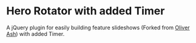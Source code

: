 # Hero Rotator with added Timer

A jQuery plugin for easily building feature slideshows (Forked from [Oliver Ash](https://github.com/OliverJAsh/HeroRotator)) with added Timer.